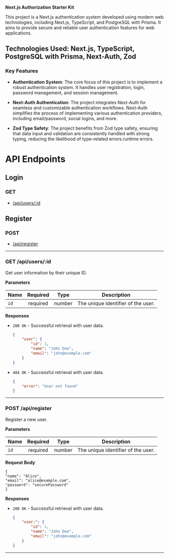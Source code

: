 **Next.js Authorization Starter Kit**

This project is a Next.js authentication system developed using modern web technologies, including Next.js, TypeScript, and PostgreSQL with Prisma. It aims to provide secure and reliable user authentication features for web applications.

## Technologies Used: Next.js, TypeScript, PostgreSQL with Prisma, Next-Auth, Zod

### Key Features

-   **Authentication System**: The core focus of this project is to implement a robust authentication system. It handles user registration, login, password management, and session management.

-   **Next-Auth Authentication**: The project integrates Next-Auth for seamless and customizable authentication workflows. Next-Auth simplifies the process of implementing various authentication providers, including email/password, social logins, and more.

-   **Zod Type Safety**: The project benefits from Zod type safety, ensuring that data input and validation are consistently handled with strong typing, reducing the likelihood of type-related errors.runtime errors.

# API Endpoints

## Login

### GET

-   [/api/users/:id](#get-apiusersid)

## Register

### POST

-   [/api/register](#post-apiregister)

---

### GET /api/users/:id

Get user information by their unique ID.

**Parameters**

| Name | Required |  Type  | Description                        |
| ---- | :------: | :----: | ---------------------------------- |
| `id` | required | number | The unique identifier of the user. |

**Responses**

-   `200 OK` - Successful retrieval with user data.

    ```json
    {
        "user": {
            "id": 1,
            "name": "John Doe",
            "email": "john@example.com"
        }
    }
    ```

-   `404 OK` - Successful retrieval with user data.
    ```json
    {
        "error": "User not found"
    }
    ```

---

### POST /api/register

Register a new user.

**Parameters**

| Name | Required |  Type  | Description                        |
| ---- | :------: | :----: | ---------------------------------- |
| `id` | required | number | The unique identifier of the user. |

**Request Body**

    {
    "name": "Alice",
    "email": "alice@example.com",
    "password": "securePassword"
    }

**Responses**

-   `200 OK` - Successful retrieval with user data.

    ```json
    {
        "user:": {
            "id": 1,
            "name": "John Doe",
            "email": "john@example.com"
        }
    }
    ```

---
